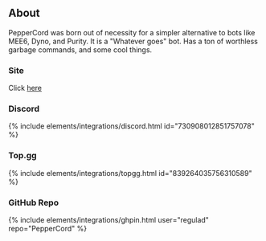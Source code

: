 ## About

PepperCord was born out of necessity for a simpler alternative to bots like MEE6, Dyno, and Purity. It is a "Whatever goes" bot. Has a ton of worthless garbage commands, and some cool things.

### Site

Click [here](https://www.regulad.xyz/PepperCord)

### Discord

{% include elements/integrations/discord.html id="730908012851757078" %}

### Top.gg

{% include elements/integrations/topgg.html id="839264035756310589" %}

### GitHub Repo

{% include elements/integrations/ghpin.html user="regulad" repo="PepperCord" %}
